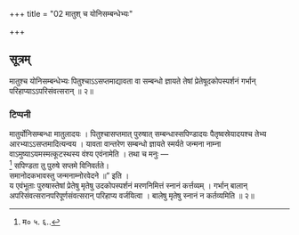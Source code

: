 +++
title = "02 मातुश् च योनिसम्बन्धेभ्यः"

+++
## सूत्रम्
मातुश्च योनिसम्बन्धेभ्यः पितुश्चाऽऽसप्तमाद्यावता वा सम्बन्धो ज्ञायते तेषां प्रेतेषूदकोपस्पर्शनं गर्भान् परिहाप्याऽऽपरिसंवत्सरान् ॥ २॥  

### टिप्पनी
मातुर्योनिसम्बन्धा मातुलादयः । पितुश्चासप्तमात् पुरुषात् सम्बन्धास्सपिण्डादयः पैतृष्वस्रेयादयश्च तेभ्य आरभ्याऽऽसप्तमादित्यन्वय । यावता वान्तरेण सम्बन्धो ज्ञायते स्मर्यते जन्मना नाम्ना वाऽमुष्याऽयमस्मत्कूटस्थस्य वंश्य एवंनामेति । तथा च मनुः —  
[^१] सपिण्डता तु पुरुषे सप्तमे विनिवर्तते।  
समानोदकभावस्तु जन्मनाम्नोरवेदने ॥” इति ।  
य एवंभूताः पुरुषास्तेषां प्रेतेषु मृतेषु उदकोपस्पर्शनं मरणनिमित्तं स्नानं कर्त्तव्यम् । गर्भान् बालान् अपरिसंवत्सरानपरिपूर्णसंवत्सरान् परिहाप्य वर्जयित्वा । बालेषु मृतेषु स्नानं न कर्तव्यमिति ॥ २॥  

[^१]: म० ५. ६..
